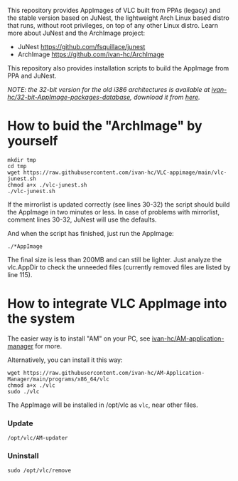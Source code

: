 This repository provides AppImages of VLC built from PPAs (legacy) and the stable version based on JuNest, the lightweight Arch Linux based distro that runs, without root privileges, on top of any other Linux distro. Learn more about JuNest and the ArchImage project:

- JuNest https://github.com/fsquillace/junest
- ArchImage https://github.com/ivan-hc/ArchImage

This repository also provides installation scripts to build the AppImage from PPA and JuNest.

*NOTE: the 32-bit version for the old i386 architectures is available at [ivan-hc/32-bit-AppImage-packages-database](https://github.com/ivan-hc/32-bit-AppImage-packages-database), download it from [here](https://github.com/ivan-hc/32-bit-AppImage-packages-database/releases/tag/vlc).*

# How to buid the "ArchImage" by yourself

    mkdir tmp
    cd tmp
    wget https://raw.githubusercontent.com/ivan-hc/VLC-appimage/main/vlc-junest.sh
    chmod a+x ./vlc-junest.sh
    ./vlc-junest.sh
If the mirrorlist is updated correctly (see lines 30-32) the script should build the AppImage in two minutes or less. In case of problems with mirrorlist, comment lines 30-32, JuNest will use the defaults.

And when the script has finished, just run the AppImage:

    ./*AppImage
The final size is less than 200MB and can still be lighter. Just analyze the vlc.AppDir to check the unneeded files (currently removed files are listed by line 115).

# How to integrate VLC AppImage into the system
The easier way is to install "AM" on your PC, see [ivan-hc/AM-application-manager](https://github.com/ivan-hc/AM-application-manager) for more.

Alternatively, you can install it this way:

    wget https://raw.githubusercontent.com/ivan-hc/AM-Application-Manager/main/programs/x86_64/vlc
    chmod a+x ./vlc
    sudo ./vlc
The AppImage will be installed in /opt/vlc as `vlc`, near other files.
### Update

    /opt/vlc/AM-updater
### Uninstall

    sudo /opt/vlc/remove
